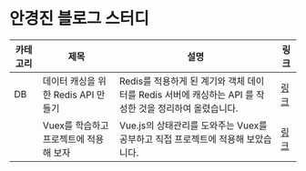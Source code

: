 # 안경진 블로그 스터디

|카테고리|제목|설명|링크|
|---|---|---|---|
|DB|데이터 캐싱을 위한 Redis API 만들기|Redis를 적용하게 된 계기와 객체 데이터를 Redis 서버에 캐싱하는 API 를 작성한 것을 정리하여 올렸습니다. |[링크](https://www.notion.so/Redis-API-94821477e20a4ffd84e9a1d70006d6c5)|
||Vuex를 학습하고 프로젝트에 적용해 보자|Vue.js의 상태관리를 도와주는 Vuex를 공부하고 직접 프로젝트에 적용해 보았습니다. |[링크](https://www.notion.so/Vuex-b92e31b9012f4dd79a5b03b122ba42ee)|